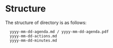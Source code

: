 # Structure

The structure of directory is as follows:

```
  yyyy-mm-dd-agenda.md / yyyy-mm-dd-agenda.pdf
  yyyy-mm-dd-actions.md
  yyyy-mm-dd-minutes.md
```
